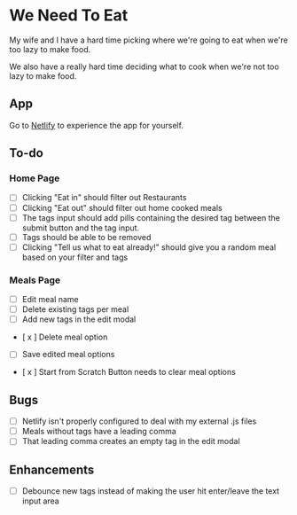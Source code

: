 # We Need To Eat

My wife and I have a hard time picking where we're going to eat when we're too lazy to make food.

We also have a really hard time deciding what to cook when we're not too lazy to make food.

## App

Go to [Netlify](https://weneedtoeat.netlify.app) to experience the app for yourself.

## To-do

### Home Page

-  [ ] Clicking "Eat in" should filter out Restaurants
-  [ ] Clicking "Eat out" should filter out home cooked meals
-  [ ] The tags input should add pills containing the desired tag between the submit button and the tag input.
-  [ ] Tags should be able to be removed
-  [ ] Clicking "Tell us what to eat already!" should give you a random meal based on your filter and tags

<!--  TODO: Clicking "Eat in" should filter out Restaurants
TODO: Clicking "Eat out" should filter out home cooked meals
TODO: The tags input should add pills containing the desired tag between the submit button and the tag input.
TODO: Tags should be able to be removed
TODO: Clicking "Tell us what to eat already!" should give you a random meal based on your filter and tags
TODO: Debounce new tags instead of making the user hit enter/leave the text input area
-->

### Meals Page

-  [ ] Edit meal name
-  [ ] Delete existing tags per meal
-  [ ] Add new tags in the edit modal
-  [ x ] Delete meal option
-  [ ] Save edited meal options
-  [ x ] Start from Scratch Button needs to clear meal options

<!-- TODO: Delete existing tags per meal
TODO: Add new tags in the edit modal
TODO: Save edited meal options
TODO: edit meal name
-->

## Bugs

-  [ ] Netlify isn't properly configured to deal with my external .js files
-  [ ] Meals without tags have a leading comma
-  [ ] That leading comma creates an empty tag in the edit modal

<!-- BUG: tagless entries have a leading comma -->
<!-- BUG: That leading comma creates an empty tag in the edit modal -->

## Enhancements

-  [ ] Debounce new tags instead of making the user hit enter/leave the text input area
